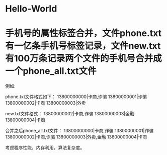 # Hello-World

# 手机号的属性标签合并，文件phone.txt有一亿条手机号标签记录，文件new.txt有100万条记录两个文件的手机号合并成一个phone_all.txt文件
例如:
 
phone.txt文件格式如下：
13800000000|卡商,诈骗
13800000001|诈骗
13800000002|卡商
13800000003|外卖


new.txt文件格式：
13800000002|卡商,诈骗
13800000003|金融
13800000004|卡商



合并之后phone_all.txt文件：
13800000000|卡商,诈骗
13800000001|诈骗
13800000002|卡商,诈骗
13800000003|外卖,金融
13800000004|卡商
 
考虑程序性能，内存利用，算法复杂度。
